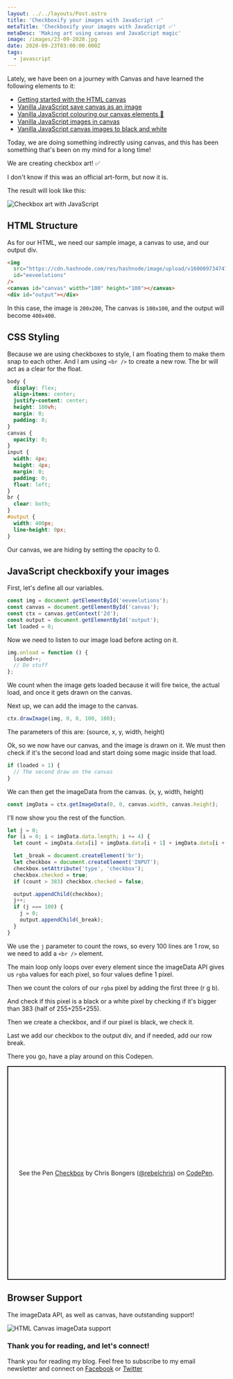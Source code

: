 ```yaml
---
layout: ../../layouts/Post.astro
title: 'Checkboxify your images with JavaScript ✅'
metaTitle: 'Checkboxify your images with JavaScript ✅'
metaDesc: 'Making art using canvas and JavaScript magic'
image: /images/23-09-2020.jpg
date: 2020-09-23T03:00:00.000Z
tags:
  - javascript
---
```


Lately, we have been on a journey with Canvas and have learned the following elements to it:

- [Getting started with the HTML canvas](https://daily-dev-tips.com/posts/getting-started-with-the-html-canvas/)
- [Vanilla JavaScript save canvas as an image](https://daily-dev-tips.com/posts/vanilla-javascript-save-canvas-as-an-image/)
- [Vanilla JavaScript colouring our canvas elements 🌈](https://daily-dev-tips.com/posts/vanilla-javascript-colouring-our-canvas-elements/)
- [Vanilla JavaScript images in canvas](https://daily-dev-tips.com/posts/vanilla-javascript-images-in-canvas/)
- [Vanilla JavaScript canvas images to black and white](https://daily-dev-tips.com/posts/vanilla-javascript-canvas-images-to-black-and-white/)

Today, we are doing something indirectly using canvas, and this has been something that's been on my mind for a long time!

We are creating checkbox art! ✅

I don't know if this was an official art-form, but now it is.

The result will look like this:

![Checkbox art with JavaScript](https://cdn.hashnode.com/res/hashnode/image/upload/v1600529780124/mnUQwSZ_e.png)

## HTML Structure

As for our HTML, we need our sample image, a canvas to use, and our output div.

```html
<img
  src="https://cdn.hashnode.com/res/hashnode/image/upload/v1600097347472/FaJTB7UrN.jpeg"
  id="eeveelutions"
/>
<canvas id="canvas" width="100" height="100"></canvas>
<div id="output"></div>
```

In this case, the image is `200x200`, The canvas is `100x100`, and the output will become `400x400`.

## CSS Styling

Because we are using checkboxes to style, I am floating them to make them snap to each other.
And I am using `<br />` to create a new row.
The br will act as a clear for the float.

```css
body {
  display: flex;
  align-items: center;
  justify-content: center;
  height: 100vh;
  margin: 0;
  padding: 0;
}
canvas {
  opacity: 0;
}
input {
  width: 4px;
  height: 4px;
  margin: 0;
  padding: 0;
  float: left;
}
br {
  clear: both;
}
#output {
  width: 400px;
  line-height: 0px;
}
```

Our canvas, we are hiding by setting the opacity to 0.

## JavaScript checkboxify your images

First, let's define all our variables.

```js
const img = document.getElementById('eeveelutions');
const canvas = document.getElementById('canvas');
const ctx = canvas.getContext('2d');
const output = document.getElementById('output');
let loaded = 0;
```

Now we need to listen to our image load before acting on it.

```js
img.onload = function () {
  loaded++;
  // Do stuff
};
```

We count when the image gets loaded because it will fire twice, the actual load, and once it gets drawn on the canvas.

Next up, we can add the image to the canvas.

```js
ctx.drawImage(img, 0, 0, 100, 100);
```

The parameters of this are: (source, x, y, width, height)

Ok, so we now have our canvas, and the image is drawn on it. We must then check if it's the second load and start doing some magic inside that load.

```js
if (loaded > 1) {
  // The second draw on the canvas
}
```

We can then get the imageData from the canvas. (x, y, width, height)

```js
const imgData = ctx.getImageData(0, 0, canvas.width, canvas.height);
```

I'll now show you the rest of the function.

```js
let j = 0;
for (i = 0; i < imgData.data.length; i += 4) {
  let count = imgData.data[i] + imgData.data[i + 1] + imgData.data[i + 2];

  let _break = document.createElement('br');
  let checkbox = document.createElement('INPUT');
  checkbox.setAttribute('type', 'checkbox');
  checkbox.checked = true;
  if (count > 383) checkbox.checked = false;

  output.appendChild(checkbox);
  j++;
  if (j === 100) {
    j = 0;
    output.appendChild(_break);
  }
}
```

We use the `j` parameter to count the rows, so every 100 lines are 1 row, so we need to add a `<br />` element.

The main loop only loops over every element since the imageData API gives us `rgba` values for each pixel, so four values define 1 pixel.

Then we count the colors of our `rgba` pixel by adding the first three (r g b).

And check if this pixel is a black or a white pixel by checking if it's bigger than 383 (half of 255+255+255).

Then we create a checkbox, and if our pixel is black, we check it.

Last we add our checkbox to the output div, and if needed, add our row break.

There you go, have a play around on this Codepen.

<p class="codepen" data-height="493" data-theme-id="dark" data-default-tab="result" data-user="rebelchris" data-slug-hash="bGpmKEa" style="height: 493px; box-sizing: border-box; display: flex; align-items: center; justify-content: center; border: 2px solid; margin: 1em 0; padding: 1em;" data-pen-title="Checkbox">
  <span>See the Pen <a href="https://codepen.io/rebelchris/pen/bGpmKEa">
  Checkbox</a> by Chris Bongers (<a href="https://codepen.io/rebelchris">@rebelchris</a>)
  on <a href="https://codepen.io">CodePen</a>.</span>
</p>
<script async src="https://static.codepen.io/assets/embed/ei.js"></script>

## Browser Support

The imageData API, as well as canvas, have outstanding support!

![HTML Canvas imageData support](https://caniuse.bitsofco.de/static/v1/mdn-api__ImageData-1600018761429.png)

### Thank you for reading, and let's connect!

Thank you for reading my blog. Feel free to subscribe to my email newsletter and connect on [Facebook](https://www.facebook.com/DailyDevTipsBlog) or [Twitter](https://twitter.com/DailyDevTips1)
